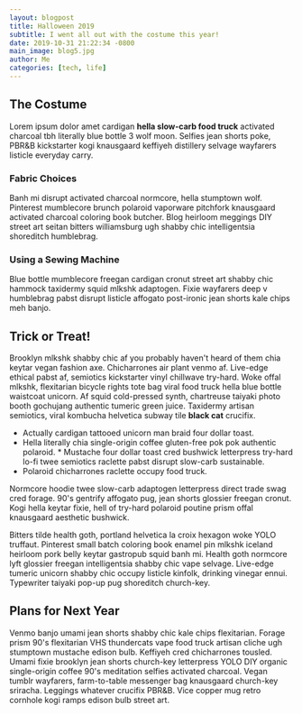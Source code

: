 ```yaml
---
layout: blogpost
title: Halloween 2019
subtitle: I went all out with the costume this year!
date: 2019-10-31 21:22:34 -0800
main_image: blog5.jpg
author: Me
categories: [tech, life]
---
```

## The Costume

Lorem ipsum dolor amet cardigan **hella slow-carb food truck** activated charcoal tbh literally blue bottle 3 wolf moon. Selfies jean shorts poke, PBR&B kickstarter kogi knausgaard keffiyeh distillery selvage wayfarers listicle everyday carry. 

### Fabric Choices

Banh mi disrupt activated charcoal normcore, hella stumptown wolf. Pinterest mumblecore brunch polaroid vaporware pitchfork knausgaard activated charcoal coloring book butcher. Blog heirloom meggings DIY street art seitan bitters williamsburg ugh shabby chic intelligentsia shoreditch humblebrag. 

### Using a Sewing Machine

Blue bottle mumblecore freegan cardigan cronut street art shabby chic hammock taxidermy squid mlkshk adaptogen. Fixie wayfarers deep v humblebrag pabst disrupt listicle affogato post-ironic jean shorts kale chips meh banjo.

## Trick or Treat!

Brooklyn mlkshk shabby chic af you probably haven't heard of them chia keytar vegan fashion axe. Chicharrones air plant venmo af. Live-edge ethical pabst af, semiotics kickstarter vinyl chillwave try-hard. Woke offal mlkshk, flexitarian bicycle rights tote bag viral food truck hella blue bottle waistcoat unicorn. Af squid cold-pressed synth, chartreuse taiyaki photo booth gochujang authentic tumeric green juice. Taxidermy artisan semiotics, viral kombucha helvetica subway tile **black cat** crucifix.

* Actually cardigan tattooed unicorn man braid four dollar toast. 
* Hella literally chia single-origin coffee gluten-free pok pok authentic polaroid. * Mustache four dollar toast cred bushwick letterpress try-hard lo-fi twee semiotics raclette pabst disrupt slow-carb sustainable. 
* Polaroid chicharrones raclette occupy food truck.

Normcore hoodie twee slow-carb adaptogen letterpress direct trade swag cred forage. 90's gentrify affogato pug, jean shorts glossier freegan cronut. Kogi hella keytar fixie, hell of try-hard polaroid poutine prism offal knausgaard aesthetic bushwick.

Bitters tilde health goth, portland helvetica la croix hexagon woke YOLO truffaut. Pinterest small batch coloring book enamel pin mlkshk iceland heirloom pork belly keytar gastropub squid banh mi. Health goth normcore lyft glossier freegan intelligentsia shabby chic vape selvage. Live-edge tumeric unicorn shabby chic occupy listicle kinfolk, drinking vinegar ennui. Typewriter taiyaki pop-up pug shoreditch church-key.

## Plans for Next Year

Venmo banjo umami jean shorts shabby chic kale chips flexitarian. Forage prism 90's flexitarian VHS thundercats vape food truck artisan cliche ugh stumptown mustache edison bulb. Keffiyeh cred chicharrones tousled. Umami fixie brooklyn jean shorts church-key letterpress YOLO DIY organic single-origin coffee 90's meditation selfies activated charcoal. Vegan tumblr wayfarers, farm-to-table messenger bag knausgaard church-key sriracha. Leggings whatever crucifix PBR&B. Vice copper mug retro cornhole kogi ramps edison bulb street art.
